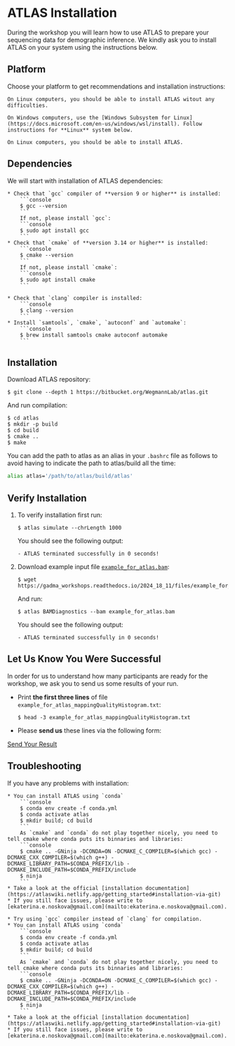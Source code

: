 # ATLAS Installation

During the workshop you will learn how to use ATLAS to prepare your sequencing data for demographic inference.
We kindly ask you to install ATLAS on your system using the instructions below.

## Platform

Choose your platform to get recommendations and installation instructions:
```{tab} Linux
On Linux computers, you should be able to install ATLAS witout any difficulties.
```

```{tab} Windows
On Windows computers, use the [Windows Subsystem for Linux](https://docs.microsoft.com/en-us/windows/wsl/install). Follow instructions for **Linux** system below.
```

```{tab} MacOS
On Linux computers, you should be able to install ATLAS.
```

## Dependencies

We will start with installation of ATLAS dependencies:

````{tab} Linux
* Check that `gcc` compiler of **version 9 or higher** is installed:
    ```console
    $ gcc --version
    ```
    If not, please install `gcc`:
    ```console
    $ sudo apt install gcc
    ```
* Check that `cmake` of **version 3.14 or higher** is installed:
    ```console
    $ cmake --version
    ```
    If not, please install `cmake`:
    ```console
    $ sudo apt install cmake
    ```
````

````{tab} MacOS
* Check that `clang` compiler is installed:
    ```console
    $ clang --version
    ```
* Install `samtools`, `cmake`, `autoconf` and `automake`:
    ```console
    $ brew install samtools cmake autoconf automake
    ```
````


## Installation

Download ATLAS repository:

```console
$ git clone --depth 1 https://bitbucket.org/WegmannLab/atlas.git
```

And run compilation:
```console
$ cd atlas
$ mkdir -p build
$ cd build
$ cmake ..
$ make
```

You can add the path to atlas as an alias in your `.bashrc` file as follows to avoid having to indicate the path to atlas/build all the time:
```bash
alias atlas='/path/to/atlas/build/atlas'
```

## Verify Installation

1. To verify installation first run:
    ```console
    $ atlas simulate --chrLength 1000
    ```
    You should see the following output:
    ```text
    - ATLAS terminated successfully in 0 seconds!
    ```
    
2. Download example input file [`example_for_atlas.bam`](https://gadma_workshops.readthedocs.io/2024_18_11/files/example_for_atlas.bam):

    ``` console
    $ wget https://gadma_workshops.readthedocs.io/2024_18_11/files/example_for_atlas.bam
    ```
    And run:
    ```console
    $ atlas BAMDiagnostics --bam example_for_atlas.bam
    ```
    You should see the following output:
    ```text
    - ATLAS terminated successfully in 0 seconds!
    ```

## Let Us Know You Were Successful
In order for us to understand how many participants are ready for the workshop, we ask you to send us some results of your run.

* Print **the first three lines** of file `example_for_atlas_mappingQualityHistogram.txt`:
    ```console
    $ head -3 example_for_atlas_mappingQualityHistogram.txt
    ```
* Please **send us** these lines via the following form:

<a class="btn btn-outline-primary btn-lg" href="https://forms.gle/tFasZBhbvHzmk2yR7" role="button">Send Your Result</a>


## Troubleshooting

If you have any problems with installation:

````{tab} Linux
* You can install ATLAS using `conda`
    ```console
    $ conda env create -f conda.yml
    $ conda activate atlas 
    $ mkdir build; cd build
    ```
    As `cmake` and `conda` do not play together nicely, you need to tell cmake where conda puts its binnaries and libraries:
    ```console
    $ cmake .. -GNinja -DCONDA=ON -DCMAKE_C_COMPILER=$(which gcc) -DCMAKE_CXX_COMPILER=$(which g++) -DCMAKE_LIBRARY_PATH=$CONDA_PREFIX/lib -DCMAKE_INCLUDE_PATH=$CONDA_PREFIX/include
    $ ninja
    ```
* Take a look at the official [installation documentation](https://atlaswiki.netlify.app/getting_started#installation-via-git)
* If you still face issues, please write to [ekaterina.e.noskova@gmail.com](mailto:ekaterina.e.noskova@gmail.com).
````

````{tab} MacOS
* Try using `gcc` compiler instead of `clang` for compilation.
* You can install ATLAS using `conda`
    ```console
    $ conda env create -f conda.yml
    $ conda activate atlas 
    $ mkdir build; cd build
    ```
    As `cmake` and `conda` do not play together nicely, you need to tell cmake where conda puts its binnaries and libraries:
    ```console
    $ cmake .. -GNinja -DCONDA=ON -DCMAKE_C_COMPILER=$(which gcc) -DCMAKE_CXX_COMPILER=$(which g++) -DCMAKE_LIBRARY_PATH=$CONDA_PREFIX/lib -DCMAKE_INCLUDE_PATH=$CONDA_PREFIX/include
    $ ninja
    ```
* Take a look at the official [installation documentation](https://atlaswiki.netlify.app/getting_started#installation-via-git)
* If you still face issues, please write to [ekaterina.e.noskova@gmail.com](mailto:ekaterina.e.noskova@gmail.com).
````
